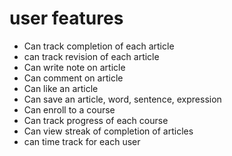 # user features
- Can track completion of each article
- can track revision of each article
- Can write note on article
- Can comment on article
- Can like an article
- Can save an article, word, sentence, expression
- Can enroll to a course
- Can track progress of each course
- Can view streak of completion of articles
- can time track for each user